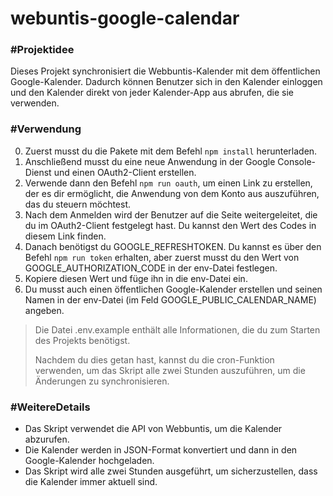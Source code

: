 # webuntis-google-calendar

### #Projektidee

Dieses Projekt synchronisiert die Webbuntis-Kalender mit dem öffentlichen Google-Kalender. Dadurch können Benutzer sich in den Kalender einloggen und den Kalender direkt von jeder Kalender-App aus abrufen, die sie verwenden.

### #Verwendung

0. Zuerst musst du die Pakete mit dem Befehl `npm install` herunterladen.
1. Anschließend musst du eine neue Anwendung in der Google Console-Dienst und einen OAuth2-Client erstellen.
2. Verwende dann den Befehl `npm run oauth`, um einen Link zu erstellen, der es dir ermöglicht, die Anwendung von dem Konto aus auszuführen, das du steuern möchtest.
3. Nach dem Anmelden wird der Benutzer auf die Seite weitergeleitet, die du im OAuth2-Client festgelegt hast. Du kannst den Wert des Codes in diesem Link finden.
4. Danach benötigst du GOOGLE_REFRESHTOKEN. Du kannst es über den Befehl `npm run token` erhalten, aber zuerst musst du den Wert von GOOGLE_AUTHORIZATION_CODE in der env-Datei  festlegen.
5. Kopiere diesen Wert und füge ihn in die env-Datei ein.
6. Du musst auch einen öffentlichen Google-Kalender erstellen und seinen Namen in der env-Datei (im Feld GOOGLE_PUBLIC_CALENDAR_NAME) angeben.

> Die Datei .env.example enthält alle Informationen, die du zum Starten  des Projekts benötigst.
> 
> Nachdem du dies getan hast, kannst du die cron-Funktion verwenden, um das Skript alle zwei Stunden auszuführen, um die Änderungen zu synchronisieren.

### #WeitereDetails

- Das Skript verwendet die API von Webbuntis, um die Kalender abzurufen.
- Die Kalender werden in JSON-Format konvertiert und dann in den Google-Kalender hochgeladen.
- Das Skript wird alle zwei Stunden ausgeführt, um sicherzustellen, dass die Kalender immer aktuell sind.
